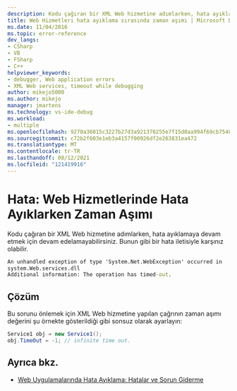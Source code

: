 ```yaml
---
description: Kodu çağıran bir XML Web hizmetine adımlarken, hata ayıklamaya devam etmek için devam edelamayabilirsiniz.
title: Web Hizmetleri hata ayıklama sırasında zaman aşımı | Microsoft Docs
ms.date: 11/04/2016
ms.topic: error-reference
dev_langs:
- CSharp
- VB
- FSharp
- C++
helpviewer_keywords:
- debugger, Web application errors
- XML Web services, timeout while debugging
author: mikejo5000
ms.author: mikejo
manager: jmartens
ms.technology: vs-ide-debug
ms.workload:
- multiple
ms.openlocfilehash: 9270a36015c3227b27d3a921370255e7f15d0aa994f69cb7548f82832b1fb885
ms.sourcegitcommit: c72b2f603e1eb3a4157f00926df2e263831ea472
ms.translationtype: MT
ms.contentlocale: tr-TR
ms.lasthandoff: 08/12/2021
ms.locfileid: "121419916"
---
```

# <a name="error-timeout-while-debugging-web-services"></a>Hata: Web Hizmetlerinde Hata Ayıklarken Zaman Aşımı
Kodu çağıran bir XML Web hizmetine adımlarken, hata ayıklamaya devam etmek için devam edelamayabilirsiniz. Bunun gibi bir hata iletisiyle karşınız olabilir.

```cmd
An unhandled exception of type 'System.Net.WebException' occurred in
system.Web.services.dll
Additional information: The operation has timed-out.
```

## <a name="solution"></a>Çözüm
 Bu sorunu önlemek için XML Web hizmetine yapılan çağrının zaman aşımı değerini şu örnekte gösterildiği gibi sonsuz olarak ayarlayın:

```csharp
Service1 obj = new Service1();
obj.TimeOut = -1; // infinite time out.
```

## <a name="see-also"></a>Ayrıca bkz.
- [Web Uygulamalarında Hata Ayıklama: Hatalar ve Sorun Giderme](../debugger/debugging-web-applications-errors-and-troubleshooting.md)
